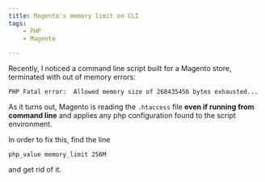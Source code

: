 ```yaml
---
title: Magento's memory limit on CLI
tags:
    - PHP
    - Magento

---
```


Recently, I noticed a command line script built for a Magento store,
terminated with out of memory errors:

    PHP Fatal error:  Allowed memory size of 268435456 bytes exhausted...

As it turns out, Magento is reading the `.htaccess` file **even if
running from command line** and applies any php configuration found to the
script environment.

In order to fix this, find the line

    php_value memory_limit 256M

and get rid of it.
